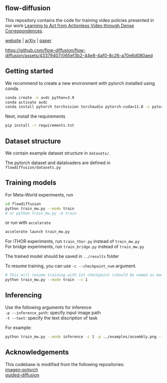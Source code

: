 ## flow-diffusion  

This repository contains the code for training video policies presented in our work [Learning to Act from Actionless Video through Dense Correspondences](https://flow-diffusion.github.io/). 

[website](https://flow-diffusion.github.io/) | [arXiv]() | [paper]()

https://github.com/flow-diffusion/flow-diffusion/assets/43379407/065ef3b2-44e8-4af0-8c26-a70e6d080aed


## Getting started  

We recommend to create a new environment with pytorch installed using conda.   

```bash  
conda create -n avdc python=3.9
conda activate avdc
conda install pytorch torchvision torchaudio pytorch-cuda=11.8 -c pytorch -c nvidia
```  

Next, install the requirements  

```bash
pip install -r requirements.txt
```


## Dataset structure

We contain example dataset structure in `datasets/`.   

The pytorch dataset and dataloaders are defined in `flowdiffusion/datasets.py`


## Training models

For Meta-World experiments, run
```bash
cd flowdiffusion
python train_mw.py --mode train
# or python train_mw.py -m train
```

or run with `accelerate`
```bash
accelerate launch train_mw.py
```

For iTHOR experiments, run `train_thor.py` instead of `train_mw.py`  
For bridge experiments, run `train_bridge.py` instead of `train_mw.py`  

The trained model should be saved in `../results` folder  

To resume training, you can use `-c --checkpoint_num` argument.  
```bash
# This will resume training with 1st checkpoint (should be named as model-1.pt)
python train_mw.py --mode train --c 1
```


## Inferencing

Use the following arguments for inference  
`-p --inference_path`: specify input image path  
`-t --text`: specify the text discription of task  

For example:  
```bash
python train_mw.py --mode inference -c 1 -p ../examples/assembly.png -t assembly
```


## Acknowledgements

This codebase is modified from the following repositories:  
[imagen-pytorch](https://github.com/lucidrains/imagen-pytorch)  
[guided-diffusion](https://github.com/openai/guided-diffusion)  
